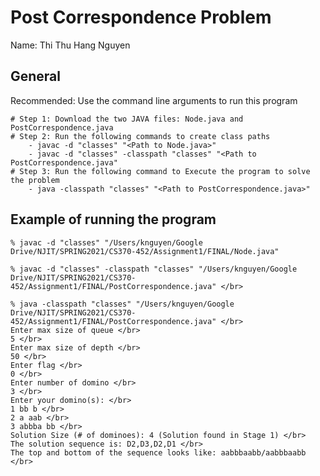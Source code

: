 # Post Correspondence Problem
Name: Thi Thu Hang Nguyen

## General
Recommended: Use the command line arguments to run this program </br>
	
	# Step 1: Download the two JAVA files: Node.java and PostCorrespondence.java
	# Step 2: Run the following commands to create class paths
		- javac -d "classes" "<Path to Node.java>"
		- javac -d "classes" -classpath "classes" "<Path to PostCorrespondence.java"
	# Step 3: Run the following command to Execute the program to solve the problem
		- java -classpath "classes" "<Path to PostCorrespondence.java>"

## Example of running the program
```
% javac -d "classes" "/Users/knguyen/Google Drive/NJIT/SPRING2021/CS370-452/Assignment1/FINAL/Node.java" 

% javac -d "classes" -classpath "classes" "/Users/knguyen/Google Drive/NJIT/SPRING2021/CS370-452/Assignment1/FINAL/PostCorrespondence.java" </br>

% java -classpath "classes" "/Users/knguyen/Google Drive/NJIT/SPRING2021/CS370-452/Assignment1/FINAL/PostCorrespondence.java" </br>
Enter max size of queue </br>
5 </br>
Enter max size of depth </br>
50 </br>
Enter flag </br>
0 </br>
Enter number of domino </br>
3 </br>
Enter your domino(s): </br>
1 bb b </br>
2 a aab </br>
3 abbba bb </br>
Solution Size (# of dominoes): 4 (Solution found in Stage 1) </br>
The solution sequence is: D2,D3,D2,D1 </br>
The top and bottom of the sequence looks like: aabbbaabb/aabbbaabb </br>
```
